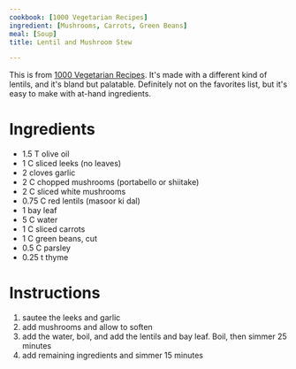 ```yaml
---
cookbook: [1000 Vegetarian Recipes]
ingredient: [Mushrooms, Carrots, Green Beans]
meal: [Soup]
title: Lentil and Mushroom Stew

---
```

This is from [1000 Vegetarian Recipes](1000-vegetarian-recipes.html).  It's made with a different kind of lentils, and it's bland but palatable.  Definitely not on the favorites list, but it's easy to make with at-hand ingredients.

# Ingredients

* 1.5 T olive oil
* 1 C sliced leeks (no leaves)
* 2 cloves garlic
* 2 C chopped mushrooms (portabello or shiitake)
* 2 C sliced white mushrooms
* 0.75 C red lentils (masoor ki dal)
* 1 bay leaf
* 5 C water
* 1 C sliced carrots
* 1 C green beans, cut
* 0.5 C parsley
* 0.25 t thyme

# Instructions

 1. sautee the leeks and garlic
 1. add mushrooms and allow to soften
 1. add the water, boil, and add the lentils and bay leaf.  Boil, then simmer 25 minutes
 1. add remaining ingredients and simmer 15 minutes

